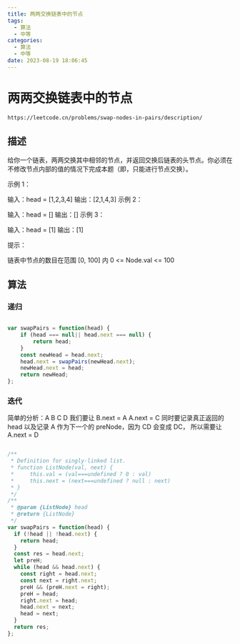 ```yaml
---
title: 两两交换链表中的节点
tags:
  - 算法
  - 中等
categories:
  - 算法
  - 中等
date: 2023-08-19 18:06:45
---
```


# 两两交换链表中的节点

```
https://leetcode.cn/problems/swap-nodes-in-pairs/description/
```

## 描述


给你一个链表，两两交换其中相邻的节点，并返回交换后链表的头节点。你必须在不修改节点内部的值的情况下完成本题（即，只能进行节点交换）。

 

示例 1：


输入：head = [1,2,3,4]
输出：[2,1,4,3]
示例 2：

输入：head = []
输出：[]
示例 3：

输入：head = [1]
输出：[1]
 

提示：

链表中节点的数目在范围 [0, 100] 内
0 <= Node.val <= 100


## 算法


### 递归

```JavaScript

var swapPairs = function(head) {
    if (head === null|| head.next === null) {
        return head;
    }
    const newHead = head.next;
    head.next = swapPairs(newHead.next);
    newHead.next = head;
    return newHead;
};

```

### 迭代

简单的分析：A B C D
我们要让 B.next = A
A.next = C
同时要记录真正返回的 head
以及记录 A 作为下一个的 preNode，因为 CD 会变成 DC，
所以需要让 A.next = D


```JavaScript

/**
 * Definition for singly-linked list.
 * function ListNode(val, next) {
 *     this.val = (val===undefined ? 0 : val)
 *     this.next = (next===undefined ? null : next)
 * }
 */
/**
 * @param {ListNode} head
 * @return {ListNode}
 */
var swapPairs = function(head) {
  if (!head || !head.next) {
    return head;
  }
  const res = head.next;
  let preH;
  while (head && head.next) {
    const right = head.next;
    const next = right.next;
    preH && (preH.next = right);
    preH = head;
    right.next = head;
    head.next = next;
    head = next;
  }
  return res;
};

```
